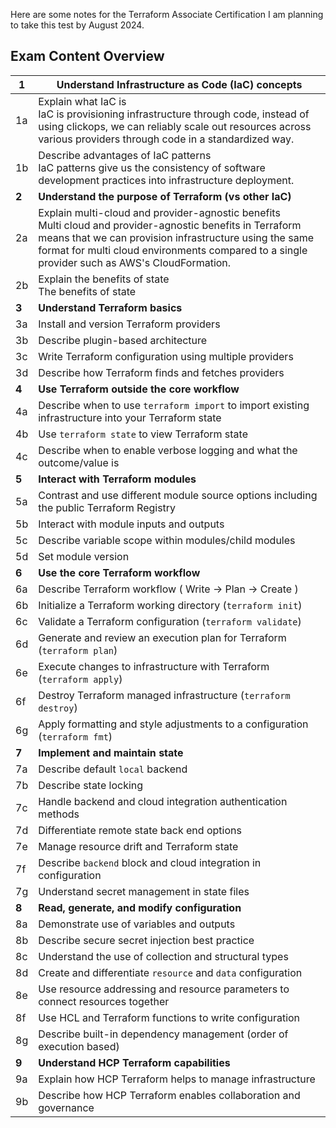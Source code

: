 Here are some notes for the Terraform Associate Certification
I am planning to take this test by August 2024. 

## Exam Content Overview

| **1** | **Understand Infrastructure as Code (IaC) concepts**                                                                                                                                                                                                                    |
| ----- | ----------------------------------------------------------------------------------------------------------------------------------------------------------------------------------------------------------------------------------------------------------------------- |
| 1a    | Explain what IaC is<br>IaC is provisioning infrastructure through code, instead of using clickops, we can reliably scale out resources across various providers through code in a standardized way.<br>                                                                 |
| 1b    | Describe advantages of IaC patterns<br>IaC patterns give us the consistency of software development practices into infrastructure deployment.                                                                                                                           |
| **2** | **Understand the purpose of Terraform (vs other IaC)**                                                                                                                                                                                                                  |
| 2a    | Explain multi-cloud and provider-agnostic benefits<br>Multi cloud and provider-agnostic benefits in Terraform means that we can provision infrastructure using the same format for multi cloud environments compared to a single provider such as AWS's CloudFormation. |
| 2b    | Explain the benefits of state<br>The benefits of state                                                                                                                                                                                                                  |
| **3** | **Understand Terraform basics**                                                                                                                                                                                                                                         |
| 3a    | Install and version Terraform providers                                                                                                                                                                                                                                 |
| 3b    | Describe plugin-based architecture                                                                                                                                                                                                                                      |
| 3c    | Write Terraform configuration using multiple providers                                                                                                                                                                                                                  |
| 3d    | Describe how Terraform finds and fetches providers                                                                                                                                                                                                                      |
| **4** | **Use Terraform outside the core workflow**                                                                                                                                                                                                                             |
| 4a    | Describe when to use `terraform import` to import existing infrastructure into your Terraform state                                                                                                                                                                     |
| 4b    | Use `terraform state` to view Terraform state                                                                                                                                                                                                                           |
| 4c    | Describe when to enable verbose logging and what the outcome/value is                                                                                                                                                                                                   |
| **5** | **Interact with Terraform modules**                                                                                                                                                                                                                                     |
| 5a    | Contrast and use different module source options including the public Terraform Registry                                                                                                                                                                                |
| 5b    | Interact with module inputs and outputs                                                                                                                                                                                                                                 |
| 5c    | Describe variable scope within modules/child modules                                                                                                                                                                                                                    |
| 5d    | Set module version                                                                                                                                                                                                                                                      |
| **6** | **Use the core Terraform workflow**                                                                                                                                                                                                                                     |
| 6a    | Describe Terraform workflow ( Write -> Plan -> Create )                                                                                                                                                                                                                 |
| 6b    | Initialize a Terraform working directory (`terraform init`)                                                                                                                                                                                                             |
| 6c    | Validate a Terraform configuration (`terraform validate`)                                                                                                                                                                                                               |
| 6d    | Generate and review an execution plan for Terraform (`terraform plan`)                                                                                                                                                                                                  |
| 6e    | Execute changes to infrastructure with Terraform (`terraform apply`)                                                                                                                                                                                                    |
| 6f    | Destroy Terraform managed infrastructure (`terraform destroy`)                                                                                                                                                                                                          |
| 6g    | Apply formatting and style adjustments to a configuration (`terraform fmt`)                                                                                                                                                                                             |
| **7** | **Implement and maintain state**                                                                                                                                                                                                                                        |
| 7a    | Describe default `local` backend                                                                                                                                                                                                                                        |
| 7b    | Describe state locking                                                                                                                                                                                                                                                  |
| 7c    | Handle backend and cloud integration authentication methods                                                                                                                                                                                                             |
| 7d    | Differentiate remote state back end options                                                                                                                                                                                                                             |
| 7e    | Manage resource drift and Terraform state                                                                                                                                                                                                                               |
| 7f    | Describe `backend` block and cloud integration in configuration                                                                                                                                                                                                         |
| 7g    | Understand secret management in state files                                                                                                                                                                                                                             |
| **8** | **Read, generate, and modify configuration**                                                                                                                                                                                                                            |
| 8a    | Demonstrate use of variables and outputs                                                                                                                                                                                                                                |
| 8b    | Describe secure secret injection best practice                                                                                                                                                                                                                          |
| 8c    | Understand the use of collection and structural types                                                                                                                                                                                                                   |
| 8d    | Create and differentiate `resource` and `data` configuration                                                                                                                                                                                                            |
| 8e    | Use resource addressing and resource parameters to connect resources together                                                                                                                                                                                           |
| 8f    | Use HCL and Terraform functions to write configuration                                                                                                                                                                                                                  |
| 8g    | Describe built-in dependency management (order of execution based)                                                                                                                                                                                                      |
| **9** | **Understand HCP Terraform capabilities**                                                                                                                                                                                                                               |
| 9a    | Explain how HCP Terraform helps to manage infrastructure                                                                                                                                                                                                                |
| 9b    | Describe how HCP Terraform enables collaboration and governance                                                                                                                                                                                                         |
